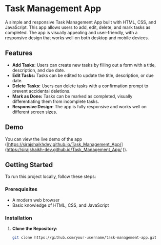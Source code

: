 # Task Management App

A simple and responsive Task Management App built with HTML, CSS, and JavaScript. This app allows users to add, edit, delete, and mark tasks as completed. The app is visually appealing and user-friendly, with a responsive design that works well on both desktop and mobile devices.

## Features

- **Add Tasks:** Users can create new tasks by filling out a form with a title, description, and due date.
- **Edit Tasks:** Tasks can be edited to update the title, description, or due date.
- **Delete Tasks:** Users can delete tasks with a confirmation prompt to prevent accidental deletions.
- **Mark as Done:** Tasks can be marked as completed, visually differentiating them from incomplete tasks.
- **Responsive Design:** The app is fully responsive and works well on different screen sizes.

## Demo

You can view the live demo of the app ([https://sirajshaikhdev.github.io/Task_Management_App/](https://sirajshaikh-dev.github.io/Task_Management_App/ )).

## Getting Started

To run this project locally, follow these steps:

### Prerequisites

- A modern web browser
- Basic knowledge of HTML, CSS, and JavaScript

### Installation

1. **Clone the Repository:**
   ```bash
   git clone https://github.com/your-username/task-management-app.git
